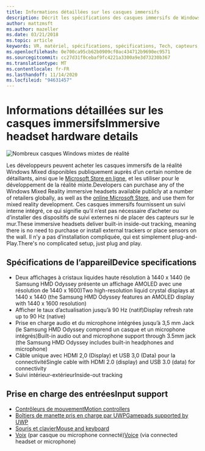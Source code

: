 ```yaml
---
title: Informations détaillées sur les casques immersifs
description: Décrit les spécifications des casques immersifs de Windows Mixed realisation, en distribuant VR avec le suivi interne (aucune configuration externe n’est requise).
author: mattzmsft
ms.author: mazeller
ms.date: 03/21/2018
ms.topic: article
keywords: VR, matériel, spécifications, spécifications, Tech, capteurs, optique, affichage
ms.openlocfilehash: 0e700ca95cb62b0909cf0ac434712b9690ec9571
ms.sourcegitcommit: cc27d31f0cebaf9fc4221a3300a9e3d73230b367
ms.translationtype: MT
ms.contentlocale: fr-FR
ms.lasthandoff: 11/14/2020
ms.locfileid: "94631457"
---
```

# <a name="immersive-headset-hardware-details"></a><span data-ttu-id="06987-104">Informations détaillées sur les casques immersifs</span><span class="sxs-lookup"><span data-stu-id="06987-104">Immersive headset hardware details</span></span>

![Nombreux casques Windows mixtes de réalité](images/MR-headsets.png)

<span data-ttu-id="06987-106">Les développeurs peuvent acheter les casques immersifs de la réalité Windows Mixed disponibles publiquement auprès d’un certain nombre de détaillants, ainsi que le [Microsoft Store en ligne](https://www.microsoft.com/store/collections/VRandMixedrealityheadsets), et les utiliser pour le développement de la réalité mixte.</span><span class="sxs-lookup"><span data-stu-id="06987-106">Developers can purchase any of the Windows Mixed Reality immersive headsets available publicly at a number of retailers globally, as well as the [online Microsoft Store](https://www.microsoft.com/store/collections/VRandMixedrealityheadsets), and use them for mixed reality development.</span></span> <span data-ttu-id="06987-107">Ces casques immersifs fournissent un suivi interne intégré, ce qui signifie qu’il n’est pas nécessaire d’acheter ou d’installer des dispositifs de suivi externes ni de placer des capteurs sur le mur.</span><span class="sxs-lookup"><span data-stu-id="06987-107">These immersive headsets deliver built-in inside-out tracking, meaning there is no need to purchase or install external trackers or place sensors on the wall.</span></span> <span data-ttu-id="06987-108">Il n’y a pas d’installation compliquée, qui est simplement plug-and-Play.</span><span class="sxs-lookup"><span data-stu-id="06987-108">There's no complicated setup, just plug and play.</span></span>

## <a name="device-specifications"></a><span data-ttu-id="06987-109">Spécifications de l’appareil</span><span class="sxs-lookup"><span data-stu-id="06987-109">Device specifications</span></span>
* <span data-ttu-id="06987-110">Deux affichages à cristaux liquides haute résolution à 1440 x 1440 (le Samsung HMD Odyssey présente un affichage AMOLED avec une résolution de 1440 x 1600)</span><span class="sxs-lookup"><span data-stu-id="06987-110">Two high-resolution liquid crystal displays at 1440 x 1440 (the Samsung HMD Odyssey features an AMOLED display with 1440 x 1600 resolution)</span></span>
* <span data-ttu-id="06987-111">Afficher le taux d’actualisation jusqu’à 90 Hz (natif)</span><span class="sxs-lookup"><span data-stu-id="06987-111">Display refresh rate up to 90 Hz (native)</span></span>
* <span data-ttu-id="06987-112">Prise en charge audio et du microphone intégrées jusqu’à 3,5 mm Jack (le Samsung HMD Odyssey comprend un casque et un microphone intégrés)</span><span class="sxs-lookup"><span data-stu-id="06987-112">Built-in audio out and microphone support through 3.5mm jack (the Samsung HMD Odyssey includes built-in headphones and microphone)</span></span>
* <span data-ttu-id="06987-113">Câble unique avec HDMI 2,0 (Display) et USB 3,0 (Data) pour la connectivité</span><span class="sxs-lookup"><span data-stu-id="06987-113">Single cable with HDMI 2.0 (display) and USB 3.0 (data) for connectivity</span></span>
* <span data-ttu-id="06987-114">Suivi intérieur-extérieur</span><span class="sxs-lookup"><span data-stu-id="06987-114">Inside-out tracking</span></span>

## <a name="input-support"></a><span data-ttu-id="06987-115">Prise en charge des entrées</span><span class="sxs-lookup"><span data-stu-id="06987-115">Input support</span></span>
* [<span data-ttu-id="06987-116">Contrôleurs de mouvement</span><span class="sxs-lookup"><span data-stu-id="06987-116">Motion controllers</span></span>](../design/motion-controllers.md)
* [<span data-ttu-id="06987-117">Boîtiers de manette pris en charge par UWP</span><span class="sxs-lookup"><span data-stu-id="06987-117">Gamepads supported by UWP</span></span>](hardware-accessories.md)
* [<span data-ttu-id="06987-118">Souris et clavier</span><span class="sxs-lookup"><span data-stu-id="06987-118">Mouse and keyboard</span></span>](hardware-accessories.md)
* <span data-ttu-id="06987-119">[Voix](../design/voice-input.md) (par casque ou microphone connecté)</span><span class="sxs-lookup"><span data-stu-id="06987-119">[Voice](../design/voice-input.md) (via connected headset or microphone)</span></span>

